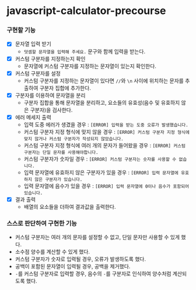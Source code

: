 # javascript-calculator-precourse

### 구현할 기능

- [x] 문자열 입력 받기
    - `덧셈할 문자열을 입력해 주세요.` 문구와 함께 입력을 받는다.
- [x] 커스텀 구분자를 지정하는지 확인
    - 문자열에 커스텀 구분자를 지정하는 문자열이 있는지 확인한다.
- [x] 커스텀 구분자를 설정
    - 커스텀 구분자를 지정하는 문자열이 있다면 `//`와 `\n` 사이에 위치하는 문자를 추출하여 구분자 집합에 추가한다.
- [x] 구분자를 이용하여 문자열을 분리
    - 구분자 집합을 통해 문자열을 분리하고, 요소들의 유효성(음수 및 유효하지 않은 구분자)을 검사한다.
- [x] 에러 메세지 출력
    - 입력 도중 에러가 생겼을 경우 : `[ERROR] 입력을 받는 도중 오류가 발생했습니다.`
    - 커스텀 구분자 지정 형식에 맞지 않을 경우 : `[ERROR] 커스텀 구분자 지정 형식에 맞지 않거나 커스텀 구분자가 작성되지 않았습니다.`
    - 커스텀 구분자 지정 형식에 여러 개의 문자가 들어왔을 경우 : `[ERROR] 커스텀 구분자는 단일 문자를 사용해야합니다.`
    - 커스텀 구분자가 숫자일 경우 : `[ERROR] 커스텀 구분자는 숫자를 사용할 수 없습니다.`
    - 입력 문자열에 유효하지 않은 구분자가 있을 경우 : `[ERROR] 입력 문자열에 유효하지 않은 구분자가 있습니다.`
    - 입력 문자열에 음수가 있을 경우 : `[ERROR] 입력 문자열에 0이나 음수가 포함되어 있습니다.`
- [x] 결과 출력
    - 배열의 요소들을 더하여 결과값을 출력한다.

### 스스로 판단하여 구현한 기능

- 커스텀 구분자는 여러 개의 문자를 설정할 수 없고, 단일 문자만 사용할 수 있게 했다.
- 소수점 양수를 계산할 수 있게 했다.
- 커스텀 구분자가 숫자로 입력될 경우, 오류가 발생하도록 했다.
- 공백이 포함된 문자열이 입력될 경우, 공백을 제거했다.
- `-`를 커스텀 구분자로 입력할 경우, 음수의 `-`를 구분자로 인식하여 양수처럼 계산되도록 했다.
